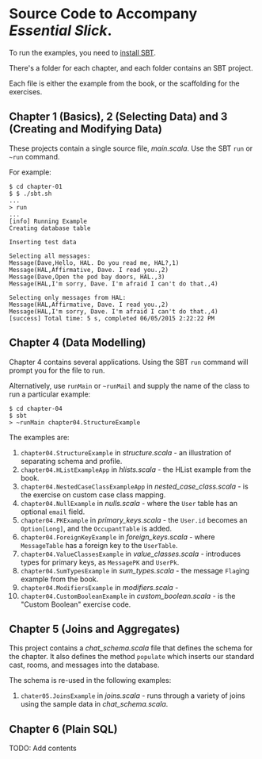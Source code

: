 # Source Code to Accompany _Essential Slick_.

To run the examples, you need to [install SBT](http://www.scala-sbt.org/release/tutorial/Setup.html).

There's a folder for each chapter, and each folder contains an SBT project.

Each file is either the example from the book, or the scaffolding for the exercises.


## Chapter 1 (Basics), 2 (Selecting Data) and  3 (Creating and Modifying Data)

These projects contain a single source file, _main.scala_. Use the SBT `run` or `~run` command.

For example:

```
$ cd chapter-01
$ $ ./sbt.sh
...
> run
...
[info] Running Example
Creating database table

Inserting test data

Selecting all messages:
Message(Dave,Hello, HAL. Do you read me, HAL?,1)
Message(HAL,Affirmative, Dave. I read you.,2)
Message(Dave,Open the pod bay doors, HAL.,3)
Message(HAL,I'm sorry, Dave. I'm afraid I can't do that.,4)

Selecting only messages from HAL:
Message(HAL,Affirmative, Dave. I read you.,2)
Message(HAL,I'm sorry, Dave. I'm afraid I can't do that.,4)
[success] Total time: 5 s, completed 06/05/2015 2:22:22 PM

```

## Chapter 4 (Data Modelling)

Chapter 4 contains several applications. Using the SBT `run` command will prompt you for the file to run.

Alternatively, use `runMain` or `~runMail` and supply the name of the class to run a particular example:

```
$ cd chapter-04
$ sbt
> ~runMain chapter04.StructureExample
```

The examples are:

1.  `chapter04.StructureExample` in _structure.scala_ - an illustration of separating schema and profile.
2.  `chapter04.HListExampleApp` in _hlists.scala_ - the HList example from the book.
3.  `chapter04.NestedCaseClassExampleApp` in _nested_case_class.scala_ - is the exercise on custom case class mapping.
4.  `chapter04.NullExample` in _nulls.scala_ - where the `User` table has an optional `email` field.
5.  `chapter04.PKExample` in _primary_keys.scala_ - the `User.id` becomes an `Option[Long]`, and the `OccupantTable` is added.
6.  `chapter04.ForeignKeyExample` in _foreign_keys.scala_ - where `MessageTable` has a foreign key to the `UserTable`.
7.  `chapter04.ValueClassesExample` in _value_classes.scala_ - introduces types for primary keys, as `MessagePK` and `UserPk`.
8.  `chapter04.SumTypesExample` in _sum_types.scala_ - the message `Flag`ing example from the book.
9.  `chapter04.ModifiersExample` in _modifiers.scala_ -
10. `chapter04.CustomBooleanExample` in _custom_boolean.scala_ - is the "Custom Boolean" exercise code.

## Chapter 5 (Joins and Aggregates)

This project contains a _chat_schema.scala_ file that defines the schema for the chapter.
It also defines the method `populate` which inserts our standard cast, rooms, and messages into the database.

The schema is re-used in the following examples:

1. `chater05.JoinsExample` in _joins.scala_ - runs through a variety of joins using the sample data in _chat_schema.scala_.


## Chapter 6 (Plain SQL)

TODO: Add contents

